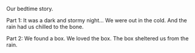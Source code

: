 Our bedtime story.

Part 1: It was a dark and stormy night...
We were out in the cold. And the rain had us chilled to the bone.

Part 2: We found a box. We loved the box. The box sheltered us from the rain.